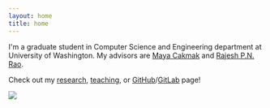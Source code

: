 ```yaml
---
layout: home
title: home
---
```


I'm a graduate student in Computer Science and Engineering department at University of Washington.
My advisors are [Maya Cakmak](http://www.mayacakmak.com/) and [Rajesh P.N. Rao](https://www.rajeshpnrao.com/).

Check out my [research](./research), [teaching](./teaching), or [GitHub](https://github.com/mjyc)/[GitLab](https://gitlab.com/mjyc) page!

<img src="{{ site.baseurl }}/assets/imgs/home.jpg">
